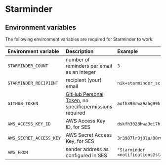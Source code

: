 # Starminder


## Environment variables

The following environment variables are required for Starminder to work:

| Environment variable | Description | Example |
|:-------------------- |:----------- |:------- |
| `STARMINDER_COUNT` | number of reminders per email as an integer | `3` |
| `STARMINDER_RECIPIENT` | recipient (your) email | `nik+starminder_script@nkantar.com` |
| `GITHUB_TOKEN` | [GitHub Personal Token], no specificpermissions required | `aofh398rwa9ahg99h` |
| `AWS_ACCESS_KEY_ID` | AWS Access Key ID, for SES | `dskfh3928hwa3ei7hf` |
| `AWS_SECRET_ACCESS_KEY` | AWS Secret Access Key, for SES | `3r3987lr9j8lu/98rw3lj9r3/98awr3l3rh` |
| `AWS_FROM` | sender address as configured in SES | `"Starminder <notifications@starminder.xyz>"` |


[GitHub Personal Token]: https://github.com/settings/tokens "Sign in to GitHub · GitHub"
